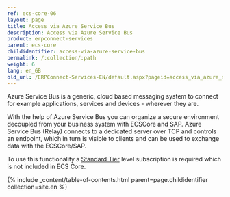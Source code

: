 ```yaml
---
ref: ecs-core-06
layout: page
title: Access via Azure Service Bus
description: Access via Azure Service Bus
product: erpconnect-services
parent: ecs-core
childidentifier: access-via-azure-service-bus
permalink: /:collection/:path
weight: 6
lang: en_GB
old_url: /ERPConnect-Services-EN/default.aspx?pageid=access_via_azure_service_bus
---
```


Azure Service Bus is a generic, cloud based messaging system to connect for example applications, services and devices - wherever they are.  

With the help of Azure Service Bus you can organize a secure environment decoupled from your business system with ECSCore and SAP. Azure Service Bus (Relay) connects to a dedicated server over TCP and controls an endpoint, which in turn is visible to clients and can be used to exchange data with the ECSCore/SAP.

To use this functionality a [Standard Tier](https://azure.microsoft.com/de-de/pricing/details/service-bus/) level subscription is required which is not included in ECS Core. 


{% include _content/table-of-contents.html parent=page.childidentifier collection=site.en %}